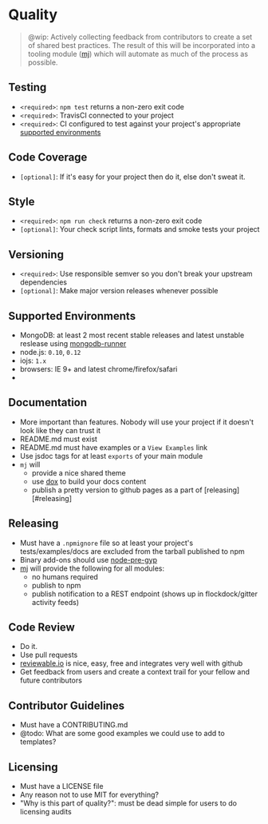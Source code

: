# Quality

> @wip: Actively collecting feedback from contributors to create a set of shared
> best practices. The result of this will be incorporated into a 
> tooling module ([mj](https://github.com/mongodb-js/mj)) which will automate 
> as much of the process as possible.

## Testing

- `<required>`: `npm test` returns a non-zero exit code
- `<required>`: TravisCI connected to your project
- `<required>`: CI configured to test against your project's appropriate [supported environments](#supported-environments)

## Code Coverage

- `[optional]`: If it's easy for your project then do it, else don't sweat it.

## Style

- `<required>`: `npm run check` returns a non-zero exit code
- `[optional]`: Your check script lints, formats and smoke tests your project

## Versioning

- `<required>`: Use responsible semver so you don't break your upstream dependencies
- `[optional]`: Make major version releases whenever possible 

## Supported Environments

- MongoDB: at least 2 most recent stable releases and latest unstable reslease using [mongodb-runner](https://github.com/mongodb-js/runner)
- node.js: `0.10`, `0.12`
- iojs: `1.x`
- browsers: IE 9+ and latest chrome/firefox/safari
- 
## Documentation

- More important than features.  Nobody will use your project if it doesn't look like they can trust it
- README.md must exist
- README.md must have examples or a `View Examples` link
- Use jsdoc tags for at least `exports` of your main module
- `mj` will 
  - provide a nice shared theme
  - use [dox](http://npm.im/dox) to build your docs content
  - publish a pretty version to github pages as a part of [releasing][#releasing]

## Releasing

- Must have a `.npmignore` file so at least your project's tests/examples/docs are excluded from the tarball published to npm
- Binary add-ons should use [node-pre-gyp](https://github.com/mapbox/node-pre-gyp)
- [mj](https://github.com/mongodb-js/mj) will provide the following for all modules:
  - no humans required
  - publish to npm 
  - publish notification to a REST endpoint (shows up in flockdock/gitter activity feeds)

## Code Review

- Do it.
- Use pull requests
- [reviewable.io](http://reviewable.io) is nice, easy, free and integrates very well with github
- Get feedback from users and create a context trail for your fellow and future contributors

## Contributor Guidelines

- Must have a CONTRIBUTING.md
- @todo: What are some good examples we could use to add to templates?

## Licensing

- Must have a LICENSE file
- Any reason not to use MIT for everything?
- "Why is this part of quality?": must be dead simple for users to do licensing audits
